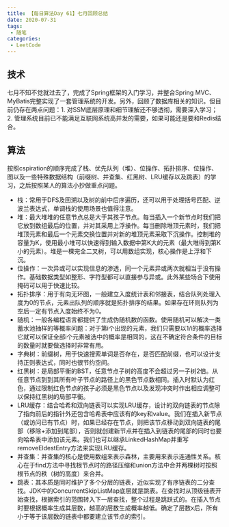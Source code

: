 ```yaml
---
title: 【每日算法Day 61】七月回顾总结
date: 2020-07-31
tags:
 - 随笔
categories:
 - LeetCode
---
```


## 技术
七月不知不觉就过去了，完成了Spring框架的入门学习，并整合Spring MVC、MyBatis完整实现了一套管理系统的开发。另外，回顾了数据库相关的知识。但目前仍存在两点问题：1. 对SSM底层原理和细节理解还不够透彻，需要深入学习；2. 管理系统目前已不能满足互联网系统高并发的需要，如果可能还是要和Redis结合。

## 算法
按照cspiration的顺序完成了栈、优先队列（堆）、位操作、拓扑排序、位操作、图以及一些特殊数据结构（前缀树、并查集、红黑树、LRU缓存以及跳表）的学习，之后按照某人的算法小抄做重点问题。

* 栈：常用于DFS及回溯以及树的前中后序遍历，还可以用于处理括号匹配、逆波兰表达式，单调栈的使用场景也值得注意。
* 堆：最大堆堆的任意节点总是大于其孩子节点。每当插入一个新节点时我们把它放到数组最后的位置，并对其采用上浮操作。每当删除堆顶元素时，我们把堆顶元素和最后一个元素交换位置并对新的堆顶元素采取下沉操作。控制堆的容量为K，使用最小堆可以快速得到输入数据中第K大的元素（最大堆得到第K小的元素）。堆是一棵完全二叉树，可以用数组实现，核心操作是上浮和下沉。
* 位操作：一次异或可以实现信息的渗透，同一个元素异或两次就相当于没有操作。基础数据类型如整形、字符型都可以直接参与异或。此外某些场合下使用掩码可以用于快速比较。
* 拓扑排序：用于有向无环图，一般建立入度统计表和邻接表，结合队列处理入度为0的节点，元素出队列的顺序就是拓扑排序的结果。如果存在环则队列为空后一定有节点入度始终不为0。
* 随机：一般各编程语言都提供了生成伪随机数的函数。使用随机可以解决一类蓄水池抽样的等概率问题：对于第i个出现的元素，我们只需要以1/i的概率选择它就可以保证全部i个元素被选中的概率是相同的，这在不确定符合条件的目标的数量时就要做选择时非常有用。
* 字典树：前缀树，用于快速搜索单词是否存在，是否匹配前缀，也可以设计支持正则表达式，同时也很节约空间。
* 红黑树：是局部平衡的BST，任意节点子树的高度不会超过另一子树2倍。从任意节点到到其所有叶子节点的路径上的黑色节点数相同。插入时默认为红色，通过限制红色节点的孩子必须是黑色节点以及发现冲突时作出相应调整可以保持红黑树的局部平衡。
* LRU缓存：结合哈希和双向链表可以实现LRU缓存，设计的双向链表的节点除了指向前后的指针外还包含哈希表中应该有的key和value。我们在插入新节点（或访问已有节点）时，如果已经存在节点，则把该节点移动到双向链表的尾部（移除+添加到尾部），否则就创建新节点并在插入到链表的尾部的同时也要向哈希表中添加该元素。我们也可以继承LinkedHashMap并重写removeEldestEntry方法来实现LRU缓存。
* 并查集：并查集的核心是使用数组来表示森林，主要用来表示连通性关系。核心在于find方法中寻找根节点时的路径压缩和union方法中合并两棵树时按照根节点的秩（树的高度）来合并。
* 跳表：其本质是同时维护了多个分层的链表，近似实现了有序链表的二分查找。JDK中的ConcurrentSkipListMap底层就是跳表。在查找时从顶级链表开始查找，根据索引的范围转入下一层查找，整个过程是跳跃式的。在插入节点时要根据概率生成其层数，越高的层数生成概率越低。确定了层数x后，所有小于等于该层数的链表中都要建立该节点的索引。